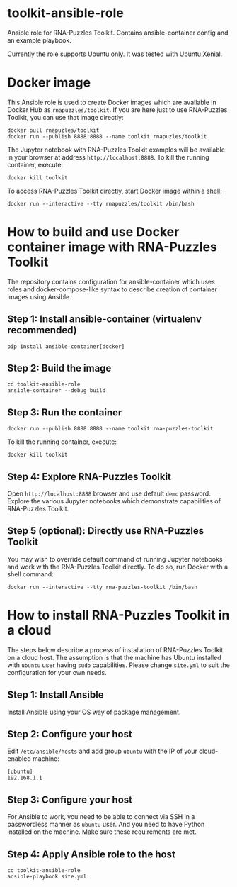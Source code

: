 # toolkit-ansible-role
Ansible role for RNA-Puzzles Toolkit. Contains ansible-container config and an example playbook.

Currently the role supports Ubuntu only. It was tested with Ubuntu Xenial.

# Docker image
This Ansible role is used to create Docker images which are available in Docker Hub as `rnapuzzles/toolkit`. If you are here just to use RNA-Puzzles Toolkit, you can use that image directly:
```
docker pull rnapuzles/toolkit
docker run --publish 8888:8888 --name toolkit rnapuzles/toolkit
```

The Jupyter notebook with RNA-Puzzles Toolkit examples will be available in your browser at address `http://localhost:8888`. To kill the running container, execute:
```
docker kill toolkit
```

To access RNA-Puzzles Toolkit directly, start Docker image within a shell:
```
docker run --interactive --tty rnapuzzles/toolkit /bin/bash
```

# How to build and use Docker container image with RNA-Puzzles Toolkit
The repository contains configuration for ansible-container which uses roles and docker-compose-like syntax to describe creation of container images using Ansible. 

## Step 1: Install ansible-container (virtualenv recommended)
```
pip install ansible-container[docker]
```

## Step 2: Build the image
```
cd toolkit-ansible-role
ansible-container --debug build
```

## Step 3: Run the container
```
docker run --publish 8888:8888 --name toolkit rna-puzzles-toolkit 
```

To kill the running container, execute:
```
docker kill toolkit
```

## Step 4: Explore RNA-Puzzles Toolkit
Open `http://localhost:8888` browser and use default `demo` password. Explore the various Jupyter notebooks which demonstrate capabilities of RNA-Puzzles Toolkit. 

## Step 5 (optional): Directly use RNA-Puzzles Toolkit
You may wish to override default command of running Jupyter notebooks and work with the RNA-Puzzles Toolkit directly. To do so, run Docker with a shell command:
```
docker run --interactive --tty rna-puzzles-toolkit /bin/bash
```

# How to install RNA-Puzzles Toolkit in a cloud
The steps below describe a process of installation of RNA-Puzzles Toolkit on a cloud host. The assumption is that the machine has Ubuntu installed with `ubuntu` user having `sudo` capabilities. Please change `site.yml` to suit the configuration for your own needs.

## Step 1: Install Ansible
Install Ansible using your OS way of package management.

## Step 2: Configure your host
Edit `/etc/ansible/hosts` and add group `ubuntu` with the IP of your cloud-enabled machine:
```
[ubuntu]
192.168.1.1
```

## Step 3: Configure your host
For Ansible to work, you need to be able to connect via SSH in a passwordless manner as `ubuntu` user. And you need to have Python installed on the machine. Make sure these requirements are met.

## Step 4: Apply Ansible role to the host
```
cd toolkit-ansible-role
ansible-playbook site.yml
```
